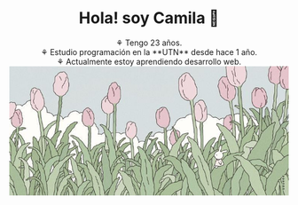 <h1 align="center">Hola! soy Camila 🌼</h1>

<div align="center">
  ⚘ Tengo 23 años.<br>
  ⚘ Estudio programación en la **UTN** desde hace 1 año.<br>
  ⚘ Actualmente estoy aprendiendo desarrollo web.<br>
</div>

<div align="center">
  <img src="header-flores.jpg" style="borderradius : 30px">
</div>
